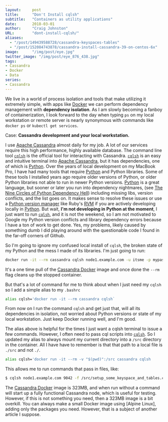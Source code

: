 ```yaml
---
layout:     post
title:      "Don't Install cqlsh"
subtitle:   "Containers as utility applications"
date:       2018-03-01
author:     "Craig Johnston"
URL:        "dont-install-cqlsh/"
aliases:
  - "/post/149439588728/cassandra-keyspaces-tables"
  - "/post/152084743878/cassandra-install-cassandra-39-on-centos-6x"
image:      "/img/post/eye.jpg"
twitter_image: "/img/post/eye_876_438.jpg"
tags:
- Cassandra
- Docker
- Data
series:
- Cassandra
---
```


We live in a world of process isolation and tools that make utilizing it extremely simple, with apps like [Docker] we can perform dependency management with **dependency isolation**. As I am slowly becoming a fanboy of containerization, I look forward to the day when typing `ps` on my local workstation or remote server is nearly synonymous with commands like `docker ps` or `kubectl get services`.

Case: **Cassandra development and your local workstation.**

I use [Apache Cassandra] almost daily for my job. A lot of our services require this high performance, highly available database. The command line tool [`cqlsh`] is the official tool for interacting with Cassandra. [`cqlsh`] is an easy and intuitive terminal into [Apache Cassandra], but it has dependencies, one of which is [Python]. Over the years of local development on my MacBook Pro, I have had many tools that require [Python] and Python libraries. Some of these tools I installed years ago require older versions of Python, or older Python libraries not able to run in newer Python versions. [Python] is a great language, but sooner or later you run into dependency nightmares, (see [The Nine Circles of Python Dependency Hell]) including missing libs, version conflicts, and the list goes on. It makes sense to resolve these issues or use a [Python version manager](https://github.com/pyenv/pyenv) like Ruby's [RVM](https://rvm.io/) if you are actively developing locally in [Python]. But wait, **I'm not developing in Python at the moment**, I just want to run [`cqlsh`], and it is not the weekend, so I am not motivated to Google my Python version conflicts and library dependency errors because I have a ton of work to get done. Yes, my problems, likely caused by something dumb I did playing around with the questionable code I found in the far-off corners of Github.

So I'm going to ignore my confused local install of `cqlsh`, the broken state of my Python and the mess I made of its libraries. I'm just going to run:

```bash
docker run -it --rm cassandra cqlsh node1.example.com -u itsme -p mypassword`
```

It's a one time pull of the [Cassandra Docker] image and once done the `--rm` flag cleans up the stopped container. 

But that's a lot of command for me to think about when I just need my `cqlsh` so I add a simple alias to my `.bashrc`

```bash
alias cqlsh='docker run -it --rm cassandra cqlsh` 
```

From now on I run the command `cqlsh` and get just that, will all its dependencies in isolation, not worried about Python versions or state of my local workstation. Just keep Docker running well, and I'm good.

The alias above is helpful for the times I just want a cqlsh terminal to issue a few commands. However, I often need to pass cql scripts into [`cqlsh`]. So I updated my alias to always mount my current directory into a `/src` directory in the container. All I have have to remember is that that path to a local file is `./src` and not `./`. 

```bash
alias cqlsh='docker run -it --rm -v "$(pwd)":/src cassandra cqlsh
```

This allows me to run commands that pass in files, like:

```bash
$ cqlsh node1.example.com 9042 -f /src/setup_some_keyspace_and_tables.cql
```

The [Cassandra Docker] image is 323MB, and when run without a command will start up a fully functional Cassandra node, which is useful for testing. However, if this is not something you need, then a 323MB image is a bit overkill. You can always make a small Docker image using [Alpine Linux], adding only the packages you need. However, that is a subject of another article I suppose.

[Docker]: https://www.docker.com/
[Apache Cassandra]: http://cassandra.apache.org/
[Python]: https://www.python.org/
[`cqlsh`]: http://cassandra.apache.org/doc/latest/tools/cqlsh.html
[Cassandra Docker]: https://hub.docker.com/_/cassandra/
[The Nine Circles of Python Dependency Hell]: https://medium.com/knerd/the-nine-circles-of-python-dependency-hell-481d53e3e025
